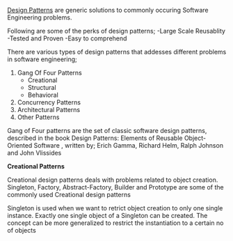 [Design Patterns](https://en.wikipedia.org/wiki/Software_design_pattern) are generic solutions to commonly occuring Software Engineering problems.

Following are some of the perks of design patterns;
  -Large Scale Reusablity	 
  -Tested and Proven
  -Easy to comprehend 

There are various types of design patterns that addesses different problems in software engineering;
 1. Gang Of Four Patterns
    - Creational
    - Structural
    - Behavioral
 2. Concurrency Patterns
 3. Architectural Patterns
 4. Other Patterns

Gang of Four patterns are the set of classic software design  patterns, described in the book Design Patterns: Elements of Reusable Object-Oriented Software , written by; Erich Gamma, Richard Helm, Ralph Johnson and John Vlissides


**Creational Patterns**

Creational design patterns deals with problems related to object creation.
Singleton, Factory, Abstract-Factory, Builder and Prototype are some of the commonly used Creational design patterns 

Singleton is used when we want to retrict object creation to only one single instance. Exactly one single object of a Singleton can be created. The concept can be more generalized to restrict the instantiation to a certain no of objects
